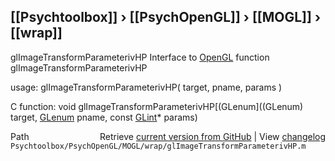 ## [[Psychtoolbox]] &#8250; [[PsychOpenGL]] &#8250; [[MOGL]] &#8250; [[wrap]]

glImageTransformParameterivHP  Interface to [OpenGL](OpenGL) function glImageTransformParameterivHP  
  
usage:  glImageTransformParameterivHP( target, pname, params )  
  
C function:  void glImageTransformParameterivHP[(GLenum]((GLenum) target, [GLenum](GLenum) pname, const [GLint](GLint)\* params)  




<div class="code_header" style="text-align:right;">
  <span style="float:left;">Path&nbsp;&nbsp;</span> <span class="counter">Retrieve <a href=
  "https://raw.github.com/Psychtoolbox-3/Psychtoolbox-3/beta/Psychtoolbox/PsychOpenGL/MOGL/wrap/glImageTransformParameterivHP.m">current version from GitHub</a> | View <a href=
  "https://github.com/Psychtoolbox-3/Psychtoolbox-3/commits/beta/Psychtoolbox/PsychOpenGL/MOGL/wrap/glImageTransformParameterivHP.m">changelog</a></span>
</div>
<div class="code">
  <code>Psychtoolbox/PsychOpenGL/MOGL/wrap/glImageTransformParameterivHP.m</code>
</div>

